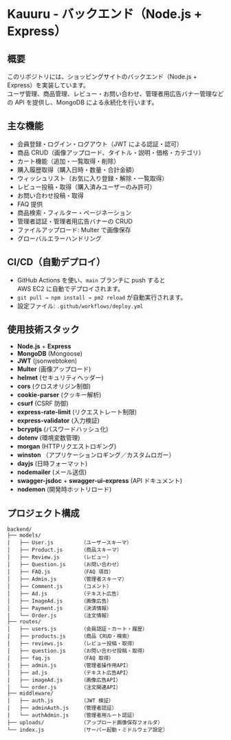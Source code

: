 # Kauuru - バックエンド（Node.js + Express）

## 概要  
このリポジトリには、ショッピングサイトのバックエンド（Node.js + Express）を実装しています。  
ユーザ管理、商品管理、レビュー・お問い合わせ、管理者用広告バナー管理などの API を提供し、MongoDB による永続化を行います。

## 主な機能  
- 会員登録・ログイン・ログアウト（JWT による認証・認可）  
- 商品 CRUD（画像アップロード、タイトル・説明・価格・カテゴリ）  
- カート機能（追加・一覧取得・削除）  
- 購入履歴取得（購入日時・数量・合計金額）  
- ウィッシュリスト（お気に入り登録・解除・一覧取得）  
- レビュー投稿・取得（購入済みユーザーのみ許可）  
- お問い合わせ投稿・取得  
- FAQ 提供  
- 商品検索・フィルター・ページネーション  
- 管理者認証・管理者用広告バナーの CRUD  
- ファイルアップロード: Multer で画像保存  
- グローバルエラーハンドリング

## CI/CD（自動デプロイ）
- GitHub Actions を使い、`main` ブランチに push すると  
  AWS EC2 に自動でデプロイされます。  
- `git pull → npm install → pm2 reload` が自動実行されます。  
- 設定ファイル: `.github/workflows/deploy.yml`


## 使用技術スタック  
- **Node.js** + **Express**  
- **MongoDB** (Mongoose)  
- **JWT** (jsonwebtoken)  
- **Multer** (画像アップロード)  
- **helmet** (セキュリティヘッダー)  
- **cors** (クロスオリジン制御)  
- **cookie-parser** (クッキー解析)  
- **csurf** (CSRF 防御)  
- **express-rate-limit** (リクエストレート制限)  
- **express-validator** (入力検証)  
- **bcryptjs** (パスワードハッシュ化)  
- **dotenv** (環境変数管理)  
- **morgan** (HTTPリクエストロギング)  
- **winston** （アプリケーションロギング／カスタムロガー）  
- **dayjs** (日時フォーマット)  
- **nodemailer** (メール送信)  
- **swagger-jsdoc** + **swagger-ui-express** (API ドキュメント)  
- **nodemon** (開発時ホットリロード)  


## プロジェクト構成  
```plaintext
backend/
├── models/
│   ├── User.js         （ユーザースキーマ）
│   ├── Product.js      （商品スキーマ）
│   ├── Review.js       （レビュー）
│   ├── Question.js     （お問い合わせ）
│   ├── FAQ.js          （FAQ 項目）
│   ├── Admin.js        （管理者スキーマ）
│   ├── Comment.js      （コメント）
│   ├── Ad.js           （テキスト広告）
│   ├── ImageAd.js      （画像広告）
│   ├── Payment.js      （決済情報）
│   └── Order.js        （注文情報）
├── routes/
│   ├── users.js        （会員認証・カート・履歴）
│   ├── products.js     （商品 CRUD・検索）
│   ├── reviews.js      （レビュー投稿・取得）
│   ├── question.js     （お問い合わせ投稿・取得）
│   ├── faq.js          （FAQ 取得）
│   ├── admin.js        （管理者操作用API）
│   ├── ad.js           （テキスト広告API）
│   ├── imageAd.js      （画像広告API）
│   └── order.js        （注文関連API）
├── middleware/
│   ├── auth.js         （JWT 検証）
│   ├── adminAuth.js    （管理者認証）
│   └── authAdmin.js    （管理者用ルート認証）
├── uploads/            （アップロード画像保存フォルダ）
└── index.js            （サーバー起動・ミドルウェア設定）

